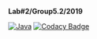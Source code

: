 **Lab#2/Group5.2/2019**

[![Java](https://img.shields.io/badge/Java-8+-green.svg)](https://GitHub.com/Naereen/StrapDown.js/graphs/commit-activity)
[![Codacy Badge](https://api.codacy.com/project/badge/Grade/5b691c8b885a4b98974953f3a4377665)](https://app.codacy.com/app/FanFairr/java.labs.Group5.2.TaskManager?utm_source=github.com&utm_medium=referral&utm_content=FanFairr/java.labs.Group5.2.TaskManager&utm_campaign=Badge_Grade_Dashboard)
